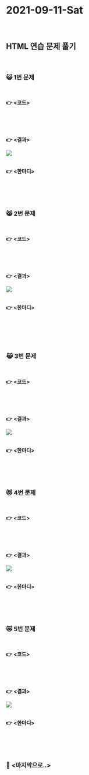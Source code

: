 # 2021-09-11-Sat

<br/>

## HTML 연습 문제 풀기

<br/>

### 😺 1번 문제

<br/>

**👉 <코드>**

```html

```

<br/>
<br/>

**👉 <결과>**

<img src="../images/2021-09-11-HTML-1번.png">

<br/>
<br/>

**👉 <한마디>**

<br/>
<br/>
<br/>

### 😸 2번 문제

<br/>

**👉 <코드>**

```html

```

<br/>
<br/>

**👉 <결과>**

<img src="../images/2021-09-11-HTML-2번.png">

<br/>
<br/>

**👉 <한마디>**

<br/>
<br/>
<br/>

<br/>

### 😹 3번 문제

<br/>

**👉 <코드>**

```html

```

<br/>
<br/>

**👉 <결과>**

<img src="../images/2021-09-05-HTML-3번.png">

<br/>
<br/>
 
**👉 <한마디>**

<br/>
<br/>
<br/>

### 😻 4번 문제

<br/>

**👉 <코드>**

```html

```

<br/>
<br/>

**👉 <결과>**

<img src="../images/2021-09-05-HTML-4번.png">

<br/>
<br/>

**👉 <한마디>**

<br/>
<br/>
<br/>

### 😿 5번 문제

<br/>

**👉 <코드>**

```html

```

<br/>
<br/>

**👉 <결과>**

<img src="../images/2021-09-05-HTML-5번.png">

<br/>
<br/>

**👉 <한마디>**

<br/>
<br/>
<br/>

### 🙌 **<마지막으로..>**
